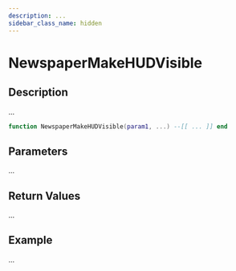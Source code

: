 ```yaml
---
description: ...
sidebar_class_name: hidden
---
```


# NewspaperMakeHUDVisible

## Description

...

```lua
function NewspaperMakeHUDVisible(param1, ...) --[[ ... ]] end
```

## Parameters

...

## Return Values

...

## Example

...

